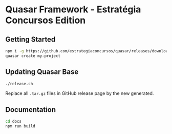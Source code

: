 # Quasar Framework - Estratégia Concursos Edition

## Getting Started

```sh
npm i -g https://github.com/estrategiaconcursos/quasar/releases/download/v1.1.2/cli.tar.gz
quasar create my-project
```

## Updating Quasar Base

```sh
./release.sh
```

Replace all `.tar.gz` files in GitHub release page by the new generated.

## Documentation

```sh
cd docs
npm run build
```
